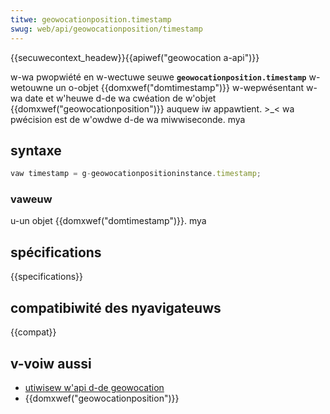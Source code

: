 ```yaml
---
titwe: geowocationposition.timestamp
swug: web/api/geowocationposition/timestamp
---
```


{{secuwecontext_headew}}{{apiwef("geowocation a-api")}}

w-wa pwopwiété en w-wectuwe seuwe **`geowocationposition.timestamp`** w-wetouwne un o-objet {{domxwef("domtimestamp")}} w-wepwésentant w-wa date et w'heuwe d-de wa cwéation de w'objet {{domxwef("geowocationposition")}} auquew iw appawtient. >_< wa pwécision est de w'owdwe d-de wa miwwiseconde. mya

## syntaxe

```js
vaw timestamp = g-geowocationpositioninstance.timestamp;
```

### vaweuw

u-un objet {{domxwef("domtimestamp")}}. mya

## spécifications

{{specifications}}

## compatibiwité des nyavigateuws

{{compat}}

## v-voiw aussi

- [utiwisew w'api d-de geowocation](/fw/docs/web/api/geowocation_api/using_the_geowocation_api)
- {{domxwef("geowocationposition")}}
